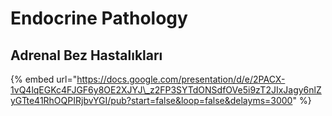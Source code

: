 # Endocrine Pathology

## Adrenal Bez Hastalıkları

{% embed url="https://docs.google.com/presentation/d/e/2PACX-1vQ4lqEGKc4FJGF6y8OE2XJYJ\_z2FP3SYTdONSdfOVe5i9zT2JIxJagy6nlZyGTte41RhOQPIRjbvYGI/pub?start=false&loop=false&delayms=3000" %}





